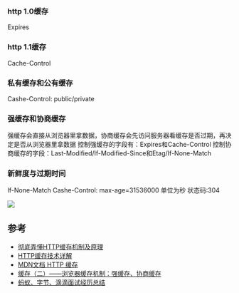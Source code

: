 
### http 1.0缓存
Expires

### http 1.1缓存

Cache-Control

### 私有缓存和公有缓存
Cashe-Control: public/private

### 强缓存和协商缓存
强缓存会直接从浏览器里拿数据，协商缓存会先访问服务器看缓存是否过期，再决定是否从浏览器里拿数据
控制强缓存的字段有：Expires和Cache-Control
控制协商缓存的字段：Last-Modified/If-Modified-Since和Etag/If-None-Match

### 新鲜度与过期时间
If-None-Match
Cashe-Control: max-age=31536000 单位为秒
状态码:304

![](https://mdn.mozillademos.org/files/13771/HTTPStaleness.png)

## 参考
- [彻底弄懂HTTP缓存机制及原理](https://www.cnblogs.com/chenqf/p/6386163.html)
- [HTTP缓存技术详解](https://www.jianshu.com/p/4f07740d68e4)
- [MDN文档 HTTP 缓存](https://developer.mozilla.org/zh-CN/docs/Web/HTTP/Caching_FAQ)
- [缓存（二）——浏览器缓存机制：强缓存、协商缓存](https://github.com/amandakelake/blog/issues/41)
- [蚂蚁、字节、滴滴面试经历总结](https://juejin.im/post/6844904161830502407)

